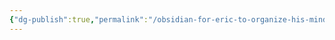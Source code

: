 ```yaml
---
{"dg-publish":true,"permalink":"/obsidian-for-eric-to-organize-his-mind/internet-connection/configuring-and-using-pc-and-laptop-hotspot/"}
---
```


